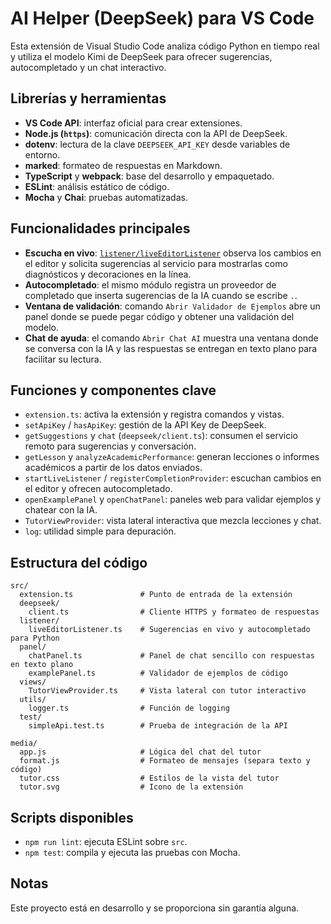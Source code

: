 # AI Helper (DeepSeek) para VS Code

Esta extensión de Visual Studio Code analiza código Python en tiempo real y utiliza el modelo Kimi de DeepSeek para ofrecer sugerencias, autocompletado y un chat interactivo.

## Librerías y herramientas

- **VS Code API**: interfaz oficial para crear extensiones.
- **Node.js (`https`)**: comunicación directa con la API de DeepSeek.
- **dotenv**: lectura de la clave `DEEPSEEK_API_KEY` desde variables de entorno.
- **marked**: formateo de respuestas en Markdown.
- **TypeScript** y **webpack**: base del desarrollo y empaquetado.
- **ESLint**: análisis estático de código.
- **Mocha** y **Chai**: pruebas automatizadas.

## Funcionalidades principales

- **Escucha en vivo**: [`listener/liveEditorListener`](src/listener/liveEditorListener.ts) observa los cambios en el editor y solicita sugerencias al servicio para mostrarlas como diagnósticos y decoraciones en la línea.
- **Autocompletado**: el mismo módulo registra un proveedor de completado que inserta sugerencias de la IA cuando se escribe `.`.
- **Ventana de validación**: comando `Abrir Validador de Ejemplos` abre un panel donde se puede pegar código y obtener una validación del modelo.
- **Chat de ayuda**: el comando `Abrir Chat AI` muestra una ventana donde se conversa con la IA y las respuestas se entregan en texto plano para facilitar su lectura.

## Funciones y componentes clave

- `extension.ts`: activa la extensión y registra comandos y vistas.
- `setApiKey` / `hasApiKey`: gestión de la API Key de DeepSeek.
- `getSuggestions` y `chat` (`deepseek/client.ts`): consumen el servicio remoto para sugerencias y conversación.
- `getLesson` y `analyzeAcademicPerformance`: generan lecciones o informes académicos a partir de los datos enviados.
- `startLiveListener` / `registerCompletionProvider`: escuchan cambios en el editor y ofrecen autocompletado.
- `openExamplePanel` y `openChatPanel`: paneles web para validar ejemplos y chatear con la IA.
- `TutorViewProvider`: vista lateral interactiva que mezcla lecciones y chat.
- `log`: utilidad simple para depuración.

## Estructura del código

```
src/
  extension.ts               # Punto de entrada de la extensión
  deepseek/
    client.ts                # Cliente HTTPS y formateo de respuestas
  listener/
    liveEditorListener.ts    # Sugerencias en vivo y autocompletado para Python
  panel/
    chatPanel.ts             # Panel de chat sencillo con respuestas en texto plano
    examplePanel.ts          # Validador de ejemplos de código
  views/
    TutorViewProvider.ts     # Vista lateral con tutor interactivo
  utils/
    logger.ts                # Función de logging
  test/
    simpleApi.test.ts        # Prueba de integración de la API

media/
  app.js                     # Lógica del chat del tutor
  format.js                  # Formateo de mensajes (separa texto y código)
  tutor.css                  # Estilos de la vista del tutor
  tutor.svg                  # Icono de la extensión
```

## Scripts disponibles

- `npm run lint`: ejecuta ESLint sobre `src`.
- `npm test`: compila y ejecuta las pruebas con Mocha.

## Notas

Este proyecto está en desarrollo y se proporciona sin garantía alguna.
